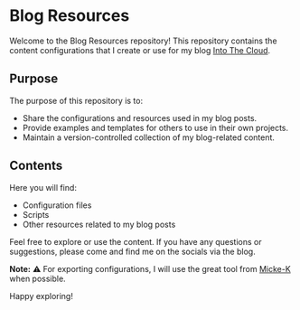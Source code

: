 # Blog Resources

Welcome to the Blog Resources repository! This repository contains the content configurations that I create or use for my blog [Into The Cloud](https://www.intothecloud.eu/).

## Purpose

The purpose of this repository is to:

- Share the configurations and resources used in my blog posts.
- Provide examples and templates for others to use in their own projects.
- Maintain a version-controlled collection of my blog-related content.

## Contents

Here you will find:

- Configuration files
- Scripts
- Other resources related to my blog posts

Feel free to explore or use the content. If you have any questions or suggestions, please come and find me on the socials via the blog.

**Note:** :warning: For exporting configurations, I will use the great tool from [Micke-K](https://github.com/Micke-K) when possible.

Happy exploring!